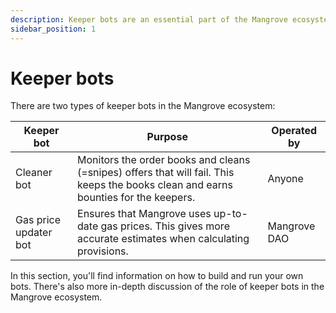 ```yaml
---
description: Keeper bots are an essential part of the Mangrove ecosystem that ensure a smooth experience for all
sidebar_position: 1
---
```


# Keeper bots

There are two types of keeper bots in the Mangrove ecosystem:

| Keeper bot            | Purpose                                                                                                                              | Operated by  |
| --------------------- | ------------------------------------------------------------------------------------------------------------------------------------ | ------------ |
| Cleaner bot           | Monitors the order books and cleans (=snipes) offers that will fail. This keeps the books clean and earns bounties for the keepers.  | Anyone       |
| Gas price updater bot | Ensures that Mangrove uses up-to-date gas prices. This gives more accurate estimates when calculating provisions.                    | Mangrove DAO |

In this section, you'll find information on how to build and run your own bots. There's also more in-depth discussion of the role of keeper bots in the Mangrove ecosystem.
